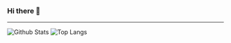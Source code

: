 ### Hi there 👋


<hr>

![Github Stats](https://github-readme-stats.vercel.app/api?username=omancosta&count_private=true&show_icons=true)
![Top Langs](https://github-readme-stats.vercel.app/api/top-langs/?username=omancosta&layout=compact)


<!--
**omancosta/omancosta** is a ✨ _special_ ✨ repository because its `README.md` (this file) appears on your GitHub profile.

Here are some ideas to get you started:

- 🔭 I’m currently working on ...
- 🌱 I’m currently learning ...
- 👯 I’m looking to collaborate on ...
- 🤔 I’m looking for help with ...
- 💬 Ask me about ...
- 📫 How to reach me: ...
- 😄 Pronouns: ...
- ⚡ Fun fact: ...
-->

